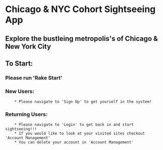 # Chicago & NYC Cohort Sightseeing App

## Explore the bustleing metropolis's of Chicago & New York City
### 


## To Start:
### Please run 'Rake Start'



### New Users:
        * Please navigate to 'Sign Up' to get yourself in the system!
        
### Returning Users:
        * Please navigate to 'Login' to get back in and start sightseeing!!!
        * If you would like to look at your visited sites checkout 'Account Management'
        * You can delete your account in 'Account Management'

